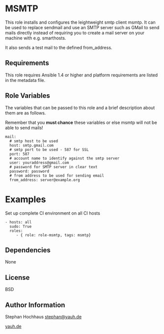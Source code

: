 MSMTP
=====

This role installs and configures the leightweight smtp client msmtp. It can be used to replace sendmail and use an SMTP server such as GMail to send mails directly instead of requiring you to create a mail server on your machine with e.g. smarthosts.

It also sends a test mail to the defined from_address.

Requirements
------------

This role requires Ansible 1.4 or higher and platform requirements are listed in the metadata file.

Role Variables
--------------

The variables that can be passed to this role and a brief description about
them are as follows.

Remember that you **must chance** these variables or else msmtp will not be able to send mails!

	mail:
	  # smtp host to be used
	  host: smtp.gmail.com
	  # smtp port to be used - 587 for SSL
	  port: 587
	  # account name to identify against the smtp server
	  user: youraddress@gmail.com
	  # password for SMTP server in clear text
	  password: password
	  # from address to be used for sending email
	  from_address: server@example.org

Examples
========

Set up complete CI environment on all CI hosts

	- hosts: all
	  sudo: True
	  roles:
	     - { role: role-msmtp, tags: msmtp}


Dependencies
------------

None

License
-------

BSD

Author Information
------------------

Stephan Hochhaus <stephan@yauh.de>

[yauh.de](http://yauh.de)


